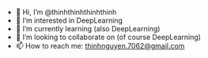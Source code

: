 - 👋 Hi, I’m @thinhthinhthinhthinh
- 👀 I’m interested in DeepLearning
- 🌱 I’m currently learning (also DeepLearning)
- 💞️ I’m looking to collaborate on (of course DeepLearning)
- 📫 How to reach me: thinhnguyen.7062@gmail.com

<!---
thinhthinhthinhthinh/thinhthinhthinhthinh is a ✨ special ✨ repository because its `README.md` (this file) appears on your GitHub profile.
You can click the Preview link to take a look at your changes.
--->
